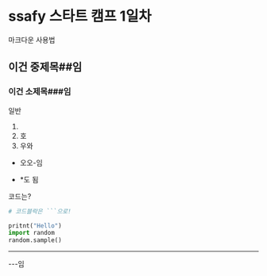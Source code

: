 # ssafy 스타트 캠프 1일차



마크다운 사용법



## 이건 중제목##임

### 이건 소제목###임

일반



1. 
2. 호
3. 우와

- 오오-임

* *도 됨



코드는?

```python
# 코드블락은 ```으로!

pritnt("Hello")
import random
random.sample()

```



---

---임



